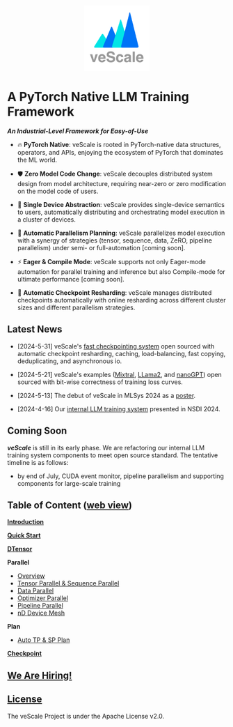 <div align="center">
    <img src="./docs/pictures/icon.png" width="150"/>
</div>

# A PyTorch Native LLM Training Framework

_**An Industrial-Level Framework for Easy-of-Use**_

- 🔥 **PyTorch Native**: veScale is rooted in PyTorch-native data structures, operators, and APIs, enjoying the ecosystem of PyTorch that dominates the ML world.

- 🛡 **Zero Model Code Change**: veScale decouples distributed system design from model architecture, requiring near-zero or zero modification on the model code of users.

- 🚀 **Single Device Abstraction**:  veScale provides single-device semantics to users, automatically distributing and orchestrating model execution in a cluster of devices. 

- 🎯 **Automatic Parallelism Planning**:  veScale parallelizes model execution with a synergy of strategies (tensor, sequence, data, ZeRO, pipeline parallelism) under semi- or full-automation [coming soon].

- ⚡ **Eager & Compile Mode**: veScale supports not only Eager-mode automation for parallel training and inference but also Compile-mode for ultimate performance [coming soon].

- 📀 **Automatic Checkpoint Resharding**: veScale manages distributed checkpoints automatically with online resharding across different cluster sizes and different parallelism strategies. 

## Latest News

- [2024-5-31] veScale's [fast checkpointing system](https://github.com/volcengine/veScale/blob/main/vescale/checkpoint/README.md) open sourced with automatic checkpoint resharding, caching, load-balancing, fast copying, deduplicating, and asynchronous io.

- [2024-5-21] veScale's examples ([Mixtral](https://github.com/volcengine/veScale/tree/main/examples/mixtral_4D_training), [LLama2](https://github.com/volcengine/veScale/tree/main/examples/llama2_4D_finetune), and [nanoGPT](https://github.com/volcengine/veScale/tree/main/examples/nanogpt_4D_finetune)) open sourced with bit-wise correctness of training loss curves.

- [2024-5-13] The debut of veScale in MLSys 2024 as a [poster](https://volcengine.github.io/veScaleWeb/blog/mlsys2024.html).

- [2024-4-16] Our [internal LLM training system](https://volcengine.github.io/veScaleWeb/blog/megascale.html) presented in NSDI 2024.

## Coming Soon

_**veScale**_ is still in its early phase. We are refactoring our internal LLM training system components to meet open source standard. The tentative timeline is as follows:

- by end of July, CUDA event monitor, pipeline parallelism and supporting components for large-scale training

## Table of Content ([web view](https://volcengine.github.io/veScaleWeb/))

**[Introduction](./docs/texts/introduction.md)**

**[Quick Start](./docs/texts/quick-start.md)**

**[DTensor](./vescale/dtensor/README.md)**

**Parallel**
  * [Overview](./docs/texts/parallel_overview.md)
  * [Tensor Parallel & Sequence Parallel](./vescale/dmodule/README.md)
  * [Data Parallel](./vescale/ddp/README.md)
  * [Optimizer Parallel](./vescale/optim/README.md)
  * [Pipeline Parallel](./vescale/pipe/README.md)
  * [nD Device Mesh](./vescale/devicemesh_api/README.md)

**Plan**
  * [Auto TP & SP Plan](./vescale/dmp/README.md)

**[Checkpoint](./vescale/checkpoint/README.md)**

## [We Are Hiring!](https://volcengine.github.io/veScaleWeb/misc/join-us.html) ##

## [License](./LICENSE)

The veScale Project is under the Apache License v2.0.